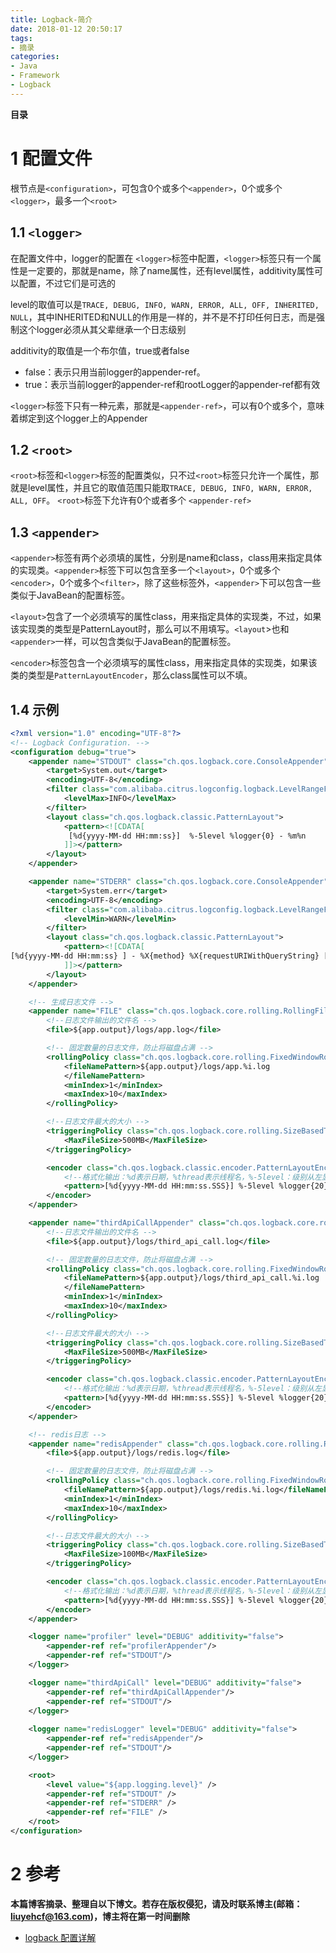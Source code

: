 ```yaml
---
title: Logback-简介
date: 2018-01-12 20:50:17
tags: 
- 摘录
categories: 
- Java
- Framework
- Logback
---
```


__目录__

<!-- toc -->
<!--more-->

# 1 配置文件

根节点是`<configuration>`，可包含0个或多个`<appender>`，0个或多个`<logger>`，最多一个`<root>`

## 1.1 `<logger>`

在配置文件中，logger的配置在
`<logger>`标签中配置，`<logger>`标签只有一个属性是一定要的，那就是name，除了name属性，还有level属性，additivity属性可以配置，不过它们是可选的

level的取值可以是`TRACE, DEBUG, INFO, WARN, ERROR, ALL, OFF, INHERITED, NULL`，其中INHERITED和NULL的作用是一样的，并不是不打印任何日志，而是强制这个logger必须从其父辈继承一个日志级别

additivity的取值是一个布尔值，true或者false

* false：表示只用当前logger的appender-ref。
* true：表示当前logger的appender-ref和rootLogger的appender-ref都有效

`<logger>`标签下只有一种元素，那就是`<appender-ref>`，可以有0个或多个，意味着绑定到这个logger上的Appender

## 1.2 `<root>`

`<root>`标签和`<logger>`标签的配置类似，只不过`<root>`标签只允许一个属性，那就是level属性，并且它的取值范围只能取`TRACE, DEBUG, INFO, WARN, ERROR, ALL, OFF`。
`<root>`标签下允许有0个或者多个 `<appender-ref>`

## 1.3 `<appender>`

`<appender>`标签有两个必须填的属性，分别是name和class，class用来指定具体的实现类。`<appender>`标签下可以包含至多一个`<layout>`，0个或多个`<encoder>`，0个或多个`<filter>`，除了这些标签外，`<appender>`下可以包含一些类似于JavaBean的配置标签。

`<layout>`包含了一个必须填写的属性class，用来指定具体的实现类，不过，如果该实现类的类型是PatternLayout时，那么可以不用填写。`<layout`>也和`<appender>`一样，可以包含类似于JavaBean的配置标签。

`<encoder>`标签包含一个必须填写的属性class，用来指定具体的实现类，如果该类的类型是`PatternLayoutEncoder`，那么class属性可以不填。

## 1.4 示例

```xml
<?xml version="1.0" encoding="UTF-8"?>
<!-- Logback Configuration. -->
<configuration debug="true">
    <appender name="STDOUT" class="ch.qos.logback.core.ConsoleAppender">
        <target>System.out</target>
        <encoding>UTF-8</encoding>
        <filter class="com.alibaba.citrus.logconfig.logback.LevelRangeFilter">
            <levelMax>INFO</levelMax>
        </filter>
        <layout class="ch.qos.logback.classic.PatternLayout">
            <pattern><![CDATA[
			 [%d{yyyy-MM-dd HH:mm:ss}]  %-5level %logger{0} - %m%n
            ]]></pattern>
        </layout>
    </appender>

    <appender name="STDERR" class="ch.qos.logback.core.ConsoleAppender">
        <target>System.err</target>
        <encoding>UTF-8</encoding>
        <filter class="com.alibaba.citrus.logconfig.logback.LevelRangeFilter">
            <levelMin>WARN</levelMin>
        </filter>
        <layout class="ch.qos.logback.classic.PatternLayout">
            <pattern><![CDATA[
[%d{yyyy-MM-dd HH:mm:ss} ] - %X{method} %X{requestURIWithQueryString} [ip=%X{remoteAddr}, ref=%X{referrer}, ua=%X{userAgent}, sid=%X{cookie.JSESSIONID}]%n  %-5level %logger{35} - %m%n
            ]]></pattern>
        </layout>
    </appender>

    <!-- 生成日志文件 -->
    <appender name="FILE" class="ch.qos.logback.core.rolling.RollingFileAppender">
        <!--日志文件输出的文件名 -->
        <file>${app.output}/logs/app.log</file>

        <!-- 固定数量的日志文件，防止将磁盘占满 -->
        <rollingPolicy class="ch.qos.logback.core.rolling.FixedWindowRollingPolicy">
            <fileNamePattern>${app.output}/logs/app.%i.log
            </fileNamePattern>
            <minIndex>1</minIndex>
            <maxIndex>10</maxIndex>
        </rollingPolicy>

        <!--日志文件最大的大小 -->
        <triggeringPolicy class="ch.qos.logback.core.rolling.SizeBasedTriggeringPolicy">
            <MaxFileSize>500MB</MaxFileSize>
        </triggeringPolicy>

        <encoder class="ch.qos.logback.classic.encoder.PatternLayoutEncoder">
            <!--格式化输出：%d表示日期，%thread表示线程名，%-5level：级别从左显示5个字符宽度%msg：日志消息，%n是换行符 -->
            <pattern>[%d{yyyy-MM-dd HH:mm:ss.SSS}] %-5level %logger{20} -%msg%n</pattern>
        </encoder>
    </appender>

    <appender name="thirdApiCallAppender" class="ch.qos.logback.core.rolling.RollingFileAppender">
        <!--日志文件输出的文件名 -->
        <file>${app.output}/logs/third_api_call.log</file>

        <!-- 固定数量的日志文件，防止将磁盘占满 -->
        <rollingPolicy class="ch.qos.logback.core.rolling.FixedWindowRollingPolicy">
            <fileNamePattern>${app.output}/logs/third_api_call.%i.log
            </fileNamePattern>
            <minIndex>1</minIndex>
            <maxIndex>10</maxIndex>
        </rollingPolicy>

        <!--日志文件最大的大小 -->
        <triggeringPolicy class="ch.qos.logback.core.rolling.SizeBasedTriggeringPolicy">
            <MaxFileSize>500MB</MaxFileSize>
        </triggeringPolicy>

        <encoder class="ch.qos.logback.classic.encoder.PatternLayoutEncoder">
            <!--格式化输出：%d表示日期，%thread表示线程名，%-5level：级别从左显示5个字符宽度%msg：日志消息，%n是换行符 -->
            <pattern>[%d{yyyy-MM-dd HH:mm:ss.SSS}] %-5level %logger{20} -%msg%n</pattern>
        </encoder>
    </appender>

    <!-- redis日志 -->
    <appender name="redisAppender" class="ch.qos.logback.core.rolling.RollingFileAppender">
        <file>${app.output}/logs/redis.log</file>

        <!-- 固定数量的日志文件，防止将磁盘占满 -->
        <rollingPolicy class="ch.qos.logback.core.rolling.FixedWindowRollingPolicy">
            <fileNamePattern>${app.output}/logs/redis.%i.log</fileNamePattern>
            <minIndex>1</minIndex>
            <maxIndex>10</maxIndex>
        </rollingPolicy>

        <!--日志文件最大的大小 -->
        <triggeringPolicy class="ch.qos.logback.core.rolling.SizeBasedTriggeringPolicy">
            <MaxFileSize>100MB</MaxFileSize>
        </triggeringPolicy>

        <encoder class="ch.qos.logback.classic.encoder.PatternLayoutEncoder">
            <!--格式化输出：%d表示日期，%thread表示线程名，%-5level：级别从左显示5个字符宽度%msg：日志消息，%n是换行符 -->
            <pattern>[%d{yyyy-MM-dd HH:mm:ss.SSS}] %-5level %logger{20} -%msg%n</pattern>
        </encoder>
    </appender>

    <logger name="profiler" level="DEBUG" additivity="false">
        <appender-ref ref="profilerAppender"/>
        <appender-ref ref="STDOUT"/>
    </logger>

    <logger name="thirdApiCall" level="DEBUG" additivity="false">
        <appender-ref ref="thirdApiCallAppender"/>
        <appender-ref ref="STDOUT"/>
    </logger>
    
    <logger name="redisLogger" level="DEBUG" additivity="false">
        <appender-ref ref="redisAppender"/>
        <appender-ref ref="STDOUT"/>
    </logger>

    <root>
        <level value="${app.logging.level}" />
        <appender-ref ref="STDOUT" />
        <appender-ref ref="STDERR" />
        <appender-ref ref="FILE" />
    </root>
</configuration>
```

# 2 参考

__本篇博客摘录、整理自以下博文。若存在版权侵犯，请及时联系博主(邮箱：liuyehcf@163.com)，博主将在第一时间删除__

* [logback 配置详解](https://www.jianshu.com/p/1ded57f6c4e3)

